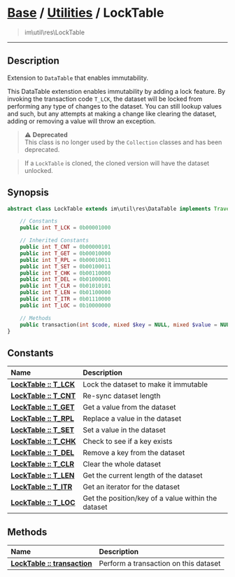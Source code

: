 # [Base](base.md) / [Utilities](util.md) / LockTable
 > im\util\res\LockTable
____

## Description
Extension to `DataTable` that enables immutability.

This DataTable extenstion enables immutability by adding a lock feature.
By invoking the transaction code `T_LCK`, the dataset will be locked from
performing any type of changes to the dataset. You can still lookup values and such,
but any attempts at making a change like clearing the dataset, adding or removing a value
will throw an exception.

> :warning: **Deprecated**  
> This class is no longer used by the `Collection` classes and has been deprecated.  

 > If a `LockTable` is cloned, the cloned version will have the dataset unlocked.  

## Synopsis
```php
abstract class LockTable extends im\util\res\DataTable implements Traversable, IteratorAggregate {

    // Constants
    public int T_LCK = 0b00001000

    // Inherited Constants
    public int T_CNT = 0b00000101
    public int T_GET = 0b00010000
    public int T_RPL = 0b00010011
    public int T_SET = 0b00100011
    public int T_CHK = 0b00110000
    public int T_DEL = 0b01000001
    public int T_CLR = 0b01010101
    public int T_LEN = 0b01100000
    public int T_ITR = 0b01110000
    public int T_LOC = 0b10000000

    // Methods
    public transaction(int $code, mixed $key = NULL, mixed $value = NULL): mixed
}
```

## Constants
| Name | Description |
| :--- | :---------- |
| [__LockTable&nbsp;::&nbsp;T\_LCK__](util-LockTable-prop_T_LCK.md) | Lock the dataset to make it immutable |
| [__LockTable&nbsp;::&nbsp;T\_CNT__](util-LockTable-prop_T_CNT.md) | Re-sync dataset length |
| [__LockTable&nbsp;::&nbsp;T\_GET__](util-LockTable-prop_T_GET.md) | Get a value from the dataset |
| [__LockTable&nbsp;::&nbsp;T\_RPL__](util-LockTable-prop_T_RPL.md) | Replace a value in the dataset |
| [__LockTable&nbsp;::&nbsp;T\_SET__](util-LockTable-prop_T_SET.md) | Set a value in the dataset |
| [__LockTable&nbsp;::&nbsp;T\_CHK__](util-LockTable-prop_T_CHK.md) | Check to see if a key exists |
| [__LockTable&nbsp;::&nbsp;T\_DEL__](util-LockTable-prop_T_DEL.md) | Remove a key from the dataset |
| [__LockTable&nbsp;::&nbsp;T\_CLR__](util-LockTable-prop_T_CLR.md) | Clear the whole dataset |
| [__LockTable&nbsp;::&nbsp;T\_LEN__](util-LockTable-prop_T_LEN.md) | Get the current length of the dataset |
| [__LockTable&nbsp;::&nbsp;T\_ITR__](util-LockTable-prop_T_ITR.md) | Get an iterator for the dataset |
| [__LockTable&nbsp;::&nbsp;T\_LOC__](util-LockTable-prop_T_LOC.md) | Get the position/key of a value within the dataset |

## Methods
| Name | Description |
| :--- | :---------- |
| [__LockTable&nbsp;::&nbsp;transaction__](util-LockTable-transaction.md) | Perform a transaction on this dataset |
